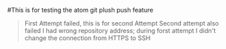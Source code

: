 #This is for testing the atom git plush push feature
>First Attempt failed, this is for second Attempt
>Second attempt also failed I had wrong repository address; during forst attempt I didn't change the connection from HTTPS to SSH
